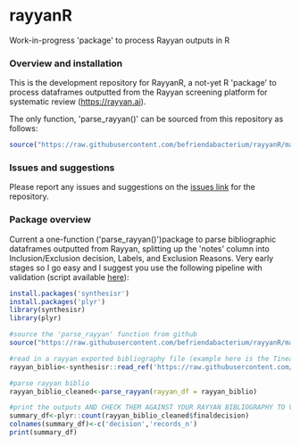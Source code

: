 # rayyanR
Work-in-progress 'package' to process Rayyan outputs in R

### Overview and installation

This is the development repository for RayyanR, a not-yet R 'package' to process dataframes outputted from the Rayyan screening platform for systematic review (https://rayyan.ai).

The only function, 'parse_rayyan()' can be sourced from this repository as
follows:

``` r
source("https://raw.githubusercontent.com/befriendabacterium/rayyanR/main/src/parse_rayyan.R")
```

### Issues and suggestions

Please report any issues and suggestions on the [issues
link](https://github.com/befriendabacterium/rayyanR/issues) for the repository.

### Package overview

Current a one-function ('parse_rayyan()')package to parse bibliographic dataframes outputted from Rayyan, splitting up the 'notes' column into Inclusion/Exclusion decision, Labels, and Exclusion Reasons. Very early stages so I go easy and I suggest you use the following pipeline with validation (script available [here](https://github.com/befriendabacterium/rayyanR/main/src/example.R)):

``` r
install.packages('synthesisr')
install.packages('plyr')
library(synthesisr)
library(plyr)

#source the 'parse_rayyan' function from github
source("https://raw.githubusercontent.com/befriendabacterium/rayyanR/main/src/parse_rayyan.R")

#read in a rayyan exported bibliography file (example here is the Tinea Update one from Rayyan)
rayyan_biblio<-synthesisr::read_ref('https://raw.githubusercontent.com/befriendabacterium/rayyanR/main/example_inputs/tinea_update.ris')

#parse rayyan biblio
rayyan_biblio_cleaned<-parse_rayyan(rayyan_df = rayyan_biblio)

#print the outputs AND CHECK THEM AGAINST YOUR RAYYAN BIBLIOGRAPHY TO VALIDATE. The total number of records should remain the same and Inclusions and exclusions should equate straightforwardly. However, Maybes here (unlike in Rayyan) are only Maybes by if all reviewers marked them as so, and Conflicts include Maybe-Inclusion/Exclusion type conflicts (in Rayyan a 'conflict' is only an Inclusion-Exclusion type conflict).
summary_df<-plyr::count(rayyan_biblio_cleaned$finaldecision)
colnames(summary_df)<-c('decision','records_n')
print(summary_df)

```
